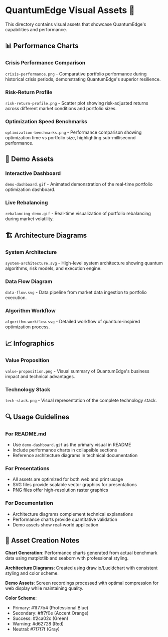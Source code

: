 # QuantumEdge Visual Assets 🎨

This directory contains visual assets that showcase QuantumEdge's capabilities and performance.

## 📊 Performance Charts

### Crisis Performance Comparison
`crisis-performance.png` - Comparative portfolio performance during historical crisis periods, demonstrating QuantumEdge's superior resilience.

### Risk-Return Profile  
`risk-return-profile.png` - Scatter plot showing risk-adjusted returns across different market conditions and portfolio sizes.

### Optimization Speed Benchmarks
`optimization-benchmarks.png` - Performance comparison showing optimization time vs portfolio size, highlighting sub-millisecond performance.

## 🎥 Demo Assets

### Interactive Dashboard
`demo-dashboard.gif` - Animated demonstration of the real-time portfolio optimization dashboard.

### Live Rebalancing
`rebalancing-demo.gif` - Real-time visualization of portfolio rebalancing during market volatility.

## 🏗️ Architecture Diagrams

### System Architecture
`system-architecture.svg` - High-level system architecture showing quantum algorithms, risk models, and execution engine.

### Data Flow Diagram
`data-flow.svg` - Data pipeline from market data ingestion to portfolio execution.

### Algorithm Workflow
`algorithm-workflow.svg` - Detailed workflow of quantum-inspired optimization process.

## 📈 Infographics

### Value Proposition
`value-proposition.png` - Visual summary of QuantumEdge's business impact and technical advantages.

### Technology Stack
`tech-stack.png` - Visual representation of the complete technology stack.

## 🔍 Usage Guidelines

### For README.md
- Use `demo-dashboard.gif` as the primary visual in README
- Include performance charts in collapsible sections
- Reference architecture diagrams in technical documentation

### For Presentations
- All assets are optimized for both web and print usage
- SVG files provide scalable vector graphics for presentations
- PNG files offer high-resolution raster graphics

### For Documentation
- Architecture diagrams complement technical explanations
- Performance charts provide quantitative validation
- Demo assets show real-world application

## 📝 Asset Creation Notes

**Chart Generation**: Performance charts generated from actual benchmark data using matplotlib and seaborn with professional styling.

**Architecture Diagrams**: Created using draw.io/Lucidchart with consistent styling and color scheme.

**Demo Assets**: Screen recordings processed with optimal compression for web display while maintaining quality.

**Color Scheme**: 
- Primary: #1f77b4 (Professional Blue)
- Secondary: #ff7f0e (Accent Orange)  
- Success: #2ca02c (Green)
- Warning: #d62728 (Red)
- Neutral: #7f7f7f (Gray)